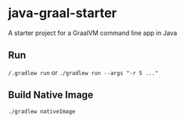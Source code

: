 # java-graal-starter

A starter project for a GraalVM command line app in Java

## Run
`/.gradlew run` or `./gradlew run --args "-r 5 ..."`

## Build Native Image
`./gradlew nativeImage`
